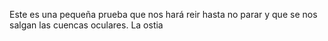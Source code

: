 Este es una pequeña prueba que nos hará reir hasta no parar y que se nos salgan las cuencas oculares.
La ostia
